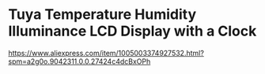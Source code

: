 # Tuya Temperature Humidity Illuminance LCD Display with a Clock

https://www.aliexpress.com/item/1005003374927532.html?spm=a2g0o.9042311.0.0.27424c4dcBxOPh 
